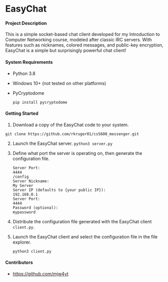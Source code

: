 # EasyChat

#### Project Description

This is a simple socket-based chat client developed for my Introduction to Computer Networking course, modeled after
classic IRC servers. With features such as nicknames, colored messages, and public-key encryption, EasyChat is a simple
but surprisingly powerful chat client!

#### System Requirements

- Python 3.8

- Windows 10+ (not tested on other platforms)

- PyCryptodome

  `pip install pycryptodome`

#### Getting Started

1. Download a copy of the EasyChat code to your system.

`git clone https://github.com/rkruger01/cs5600_messenger.git`

2. Launch the EasyChat server.
   `python3 server.py`
3. Define what port the server is operating on, then generate the configuration file.

       Server Port:
       4444
       /config
       Server Nickname:
       My Server
       Server IP (defaults to {your public IP}):
       192.168.0.1
       Server Port:
       4444
       Password (optional):
       mypassword

4. Distribute the configuration file generated with the EasyChat client `client.py`.
5. Launch the EasyChat client and select the configuration file in the file explorer.

   `python3 client.py`

#### Contributors

- https://github.com/mjw4yt

